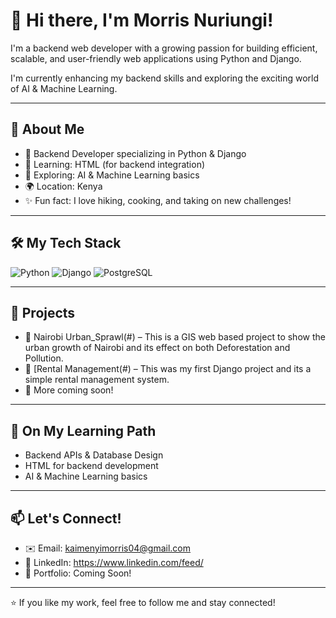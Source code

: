 # 👋 Hi there, I'm Morris Nuriungi!

I'm a backend web developer with a growing passion for building efficient, scalable, and user-friendly web applications using Python and Django.

I'm currently enhancing my backend skills and exploring the exciting world of AI & Machine Learning.

---

## 🚀 About Me
- 🔧 Backend Developer specializing in Python & Django
- 💬 Learning: HTML (for backend integration)
- 🤖 Exploring: AI & Machine Learning basics
- 🌍 Location: Kenya
- ✨ Fun fact: I love hiking, cooking, and taking on new challenges!

---

## 🛠️ My Tech Stack
![Python](https://img.shields.io/badge/-Python-3776AB?logo=python&logoColor=white&style=flat-square)
![Django](https://img.shields.io/badge/-Django-092E20?logo=django&logoColor=white&style=flat-square)
![PostgreSQL](https://img.shields.io/badge/-PostgreSQL-4169E1?logo=postgresql&logoColor=white&style=flat-square)

---

## 📂 Projects
- 🔗 Nairobi Urban_Sprawl(#) – This is a GIS web based project to show the urban growth of Nairobi and its effect on both Deforestation and Pollution.
- 🔗 [Rental Management(#) – This was my first Django project and its a simple rental management system.
- 🔗 More coming soon!

---

## 🌱 On My Learning Path
- Backend APIs & Database Design
- HTML for backend development
- AI & Machine Learning basics

---

## 📫 Let's Connect!
- ✉️ Email: kaimenyimorris04@gmail.com
- 🔗 LinkedIn: https://www.linkedin.com/feed/
- 📁 Portfolio: Coming Soon!

---

⭐️ If you like my work, feel free to follow me and stay connected!
